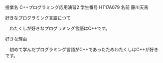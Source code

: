 授業名
C++プログラミング応用演習2
学生番号
HT17A079
名前
藤川天馬

好きなプログラミング言語につて

　わたくしが好きなプログラミング言語はC++です。

好きな理由

　初めて学んだプログラミング言語がC++であったためわたくしはC++が好きです。